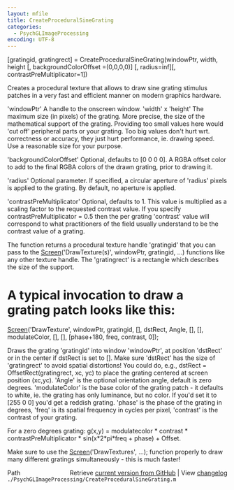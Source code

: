 ```yaml
---
layout: mfile
title: CreateProceduralSineGrating
categories:
  - PsychGLImageProcessing
encoding: UTF-8
---
```


\[gratingid, gratingrect\] = CreateProceduralSineGrating\(windowPtr, width, height \[, backgroundColorOffset =\(0,0,0,0\)\] \[, radius=inf\]\[, contrastPreMultiplicator=1\]\)

Creates a procedural texture that allows to draw sine grating stimulus patches
in a very fast and efficient manner on modern graphics hardware.

'windowPtr' A handle to the onscreen window.
'width' x 'height' The maximum size \(in pixels\) of the grating. More
precise, the size of the mathematical support of the grating. Providing too
small values here would 'cut off' peripheral parts or your grating. Too big
values don't hurt wrt. correctness or accuracy, they just hurt
performance, ie. drawing speed. Use a reasonable size for your purpose.

'backgroundColorOffset' Optional, defaults to \[0 0 0 0\]. A RGBA offset
color to add to the final RGBA colors of the drawn grating, prior to
drawing it.

'radius' Optional parameter. If specified, a circular aperture of
'radius' pixels is applied to the grating. By default, no aperture is
applied.

'contrastPreMultiplicator' Optional, defaults to 1. This value is
multiplied as a scaling factor to the requested contrast value. If you
specify contrastPreMultiplicator = 0.5 then the per grating 'contrast'
value will correspond to what practitioners of the field usually
understand to be the contrast value of a grating.


The function returns a procedural texture handle 'gratingid' that you can
pass to the [Screen](/docs/Screen)\('DrawTexture\(s\)', windowPtr, gratingid, ...\) functions
like any other texture handle. The 'gratingrect' is a rectangle which
describes the size of the support.

# A typical invocation to draw a grating patch looks like this:

[Screen](/docs/Screen)\('DrawTexture', windowPtr, gratingid, \[\], dstRect, Angle, \[\], \[\],
modulateColor, \[\], \[\], \[phase+180, freq, contrast, 0\]\);

Draws the grating 'gratingid' into window 'windowPtr', at position 'dstRect'
or in the center if dstRect is set to \[\]. Make sure 'dstRect' has the
size of 'gratingrect' to avoid spatial distortions\! You could do, e.g.,
dstRect = OffsetRect\(gratingrect, xc, yc\) to place the grating centered at
screen position \(xc,yc\). 'Angle' is the optional orientation angle,
default is zero degrees. 'modulateColor' is the base color of the grating
patch - it defaults to white, ie. the grating has only luminance, but no
color. If you'd set it to \[255 0 0\] you'd get a reddish grating. 'phase' is
the phase of the grating in degrees, 'freq' is its spatial frequency in
cycles per pixel, 'contrast' is the contrast of your grating.

For a zero degrees grating:
g\(x,y\) = modulatecolor \* contrast \* contrastPreMultiplicator \* sin\(x\*2\*pi\*freq + phase\) + Offset.

Make sure to use the [Screen](/docs/Screen)\('DrawTextures', ...\); function properly to
draw many different gratings simultaneously - this is much faster\!



<div class="code_header" style="text-align:right;">
  <span style="float:left;">Path&nbsp;&nbsp;</span> <span class="counter">Retrieve <a href=
  "https://raw.github.com/Psychtoolbox-3/Psychtoolbox-3/beta/./PsychGLImageProcessing/CreateProceduralSineGrating.m">current version from GitHub</a> | View <a href=
  "https://github.com/Psychtoolbox-3/Psychtoolbox-3/commits/beta/./PsychGLImageProcessing/CreateProceduralSineGrating.m">changelog</a></span>
</div>
<div class="code">
  <code>./PsychGLImageProcessing/CreateProceduralSineGrating.m</code>
</div>
